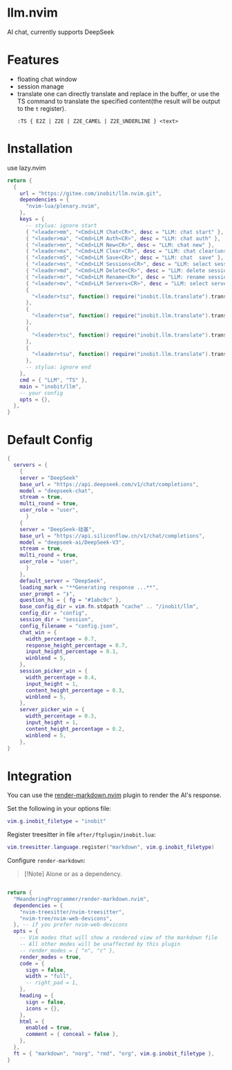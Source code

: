 # llm.nvim

AI chat, currently supports DeepSeek

# Features

- floating chat window
- session manage
- translate
  one can directly translate and replace in the buffer, or use the TS command to translate the specified content(the result will be output to the `t` register).
  ```shell
  :TS { E2Z | Z2E | Z2E_CAMEL | Z2E_UNDERLINE } <text>
  ```

# Installation

use lazy.nvim

```lua
return {
  {
    url = "https://gitee.com/inobit/llm.nvim.git",
    dependencies = {
      "nvim-lua/plenary.nvim",
    },
    keys = {
      -- stylua: ignore start
      { "<leader>mm", "<Cmd>LLM Chat<CR>", desc = "LLM: chat start" },
      { "<leader>ma", "<Cmd>LLM Auth<CR>", desc = "LLM: chat auth" },
      { "<leader>mn", "<Cmd>LLM New<CR>", desc = "LLM: chat new" },
      { "<leader>mx", "<Cmd>LLM Clear<CR>", desc = "LLM: chat clear(unsaved)" },
      { "<leader>mS", "<Cmd>LLM Save<CR>", desc = "LLM: chat  save" },
      { "<leader>ms", "<Cmd>LLM Sessions<CR>", desc = "LLM: select session" },
      { "<leader>md", "<Cmd>LLM Delete<CR>", desc = "LLM: delete session" },
      { "<leader>mr", "<Cmd>LLM Rename<CR>", desc = "LLM: rename session" },
      { "<leader>mv", "<Cmd>LLM Servers<CR>", desc = "LLM: select server" },
      {
        "<leader>tsz", function() require("inobit.llm.translate").translate_and_repalce "E2Z" end, mode = { "n", "v" }, desc = "LLM: translate to ZH",
      },
      {
        "<leader>tse", function() require("inobit.llm.translate").translate_and_repalce "Z2E" end, mode = { "n", "v" }, desc = "LLM: translate to EN",
      },
      {
        "<leader>tsc", function() require("inobit.llm.translate").translate_and_repalce "Z2E_CAMEL" end, mode = { "n", "v" }, desc = "LLM: translate to VAR_CAMEL",
      },
      {
        "<leader>tsu", function() require("inobit.llm.translate").translate_and_repalce "Z2E_UNDERLINE" end, mode = { "n", "v" }, desc = "LLM: translate to VAR_UNDERLINE",
      },
      -- stylua: ignore end
    },
    cmd = { "LLM", "TS" },
    main = "inobit/llm",
    -- your config
    opts = {},
  },
}
```

# Default Config

```lua
{
  servers = {
    {
    server = "DeepSeek"
    base_url = "https://api.deepseek.com/v1/chat/completions",
    model = "deepseek-chat",
    stream = true,
    multi_round = true,
    user_role = "user",
      }
    {
    server = "DeepSeek-硅基",
    base_url = "https://api.siliconflow.cn/v1/chat/completions",
    model = "deepseek-ai/DeepSeek-V3",
    stream = true,
    multi_round = true,
    user_role = "user",
      }
    },
    default_server = "DeepSeek",
    loading_mark = "**Generating response ...**",
    user_prompt = "❯",
    question_hi = { fg = "#1abc9c" },
    base_config_dir = vim.fn.stdpath "cache" .. "/inobit/llm",
    config_dir = "config",
    session_dir = "session",
    config_filename = "config.json",
    chat_win = {
      width_percentage = 0.7,
      response_height_percentage = 0.7,
      input_height_percentage = 0.1,
      winblend = 5,
    },
    session_picker_win = {
      width_percentage = 0.4,
      input_height = 1,
      content_height_percentage = 0.3,
      winblend = 5,
    },
    server_picker_win = {
      width_percentage = 0.3,
      input_height = 1,
      content_height_percentage = 0.2,
      winblend = 5,
    },
}
```

# Integration

You can use the [render-markdown.nvim](https://github.com/MeanderingProgrammer/render-markdown.nvim) plugin to render the AI's response.

Set the following in your options file:

```lua
vim.g.inobit_filetype = "inobit"
```

Register treesitter in file `after/ftplugin/inobit.lua`:

```lua
vim.treesitter.language.register("markdown", vim.g.inobit_filetype)
```

Configure `render-markdown`:

> [!Note] Alone or as a dependency.

```lua

return {
  "MeanderingProgrammer/render-markdown.nvim",
  dependencies = {
    "nvim-treesitter/nvim-treesitter",
    "nvim-tree/nvim-web-devicons",
  }, -- if you prefer nvim-web-devicons
  opts = {
    -- Vim modes that will show a rendered view of the markdown file
    -- All other modes will be unaffected by this plugin
    -- render_modes = { "n", "c" },
    render_modes = true,
    code = {
      sign = false,
      width = "full",
      -- right_pad = 1,
    },
    heading = {
      sign = false,
      icons = {},
    },
    html = {
      enabled = true,
      comment = { conceal = false },
    },
  },
  ft = { "markdown", "norg", "rmd", "org", vim.g.inobit_filetype },
}
```
